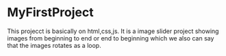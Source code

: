 # MyFirstProject

This projecct is basically on html,css,js.
It is a image slider project showing images from beginning to end or end to beginning which we also can say that the images rotates as a loop.
